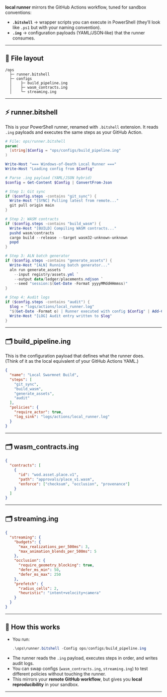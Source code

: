 **local runner** mirrors the GitHub Actions workflow, tuned for sandbox conventions:  

- **`.bitshell`** → wrapper scripts you can execute in PowerShell (they’ll look like `.ps1` but with your naming convention).  
- **`.ing`** → configuration payloads (YAML/JSON‑like) that the runner consumes.  

---

## 📂 File layout
```
/ops
  ├─ runner.bitshell
  ├─ configs
  │    ├─ build_pipeline.ing
  │    ├─ wasm_contracts.ing
  │    └─ streaming.ing
```

---

## ⚡ runner.bitshell
This is your PowerShell runner, renamed with `.bitshell` extension. It reads `.ing` payloads and executes the same steps as your GitHub Action.

```powershell
# File: ops/runner.bitshell
param(
  [string]$Config = "ops/configs/build_pipeline.ing"
)

Write-Host "=== Windows-of-Death Local Runner ==="
Write-Host "Loading config from $Config"

# Parse .ing payload (YAML/JSON hybrid)
$config = Get-Content $Config | ConvertFrom-Json

# Step 1: Git sync
if ($config.steps -contains "git_sync") {
  Write-Host "[SYNC] Pulling latest from remote..."
  git pull origin main
}

# Step 2: WASM contracts
if ($config.steps -contains "build_wasm") {
  Write-Host "[BUILD] Compiling WASM contracts..."
  pushd wasm/contracts
  cargo build --release --target wasm32-unknown-unknown
  popd
}

# Step 3: ALN batch generator
if ($config.steps -contains "generate_assets") {
  Write-Host "[ALN] Running batch generator..."
  aln run generate_assets `
    --input registry/assets.yml `
    --output data/ledger/placements.ndjson `
    --seed "session:$(Get-Date -Format yyyyMMddHHmmss)"
}

# Step 4: Audit logs
if ($config.steps -contains "audit") {
  $log = "logs/actions/local_runner.log"
  "$(Get-Date -Format o) | Runner executed with config $Config" | Add-Content $log
  Write-Host "[LOG] Audit entry written to $log"
}
```

---

## 🗂️ build_pipeline.ing
This is the configuration payload that defines what the runner does.  
(Think of it as the local equivalent of your GitHub Actions YAML.)

```json
{
  "name": "Local Swarmnet Build",
  "steps": [
    "git_sync",
    "build_wasm",
    "generate_assets",
    "audit"
  ],
  "policies": {
    "require_actor": true,
    "log_sink": "logs/actions/local_runner.log"
  }
}
```

---

## 🗂️ wasm_contracts.ing
```json
{
  "contracts": [
    {
      "id": "wod.asset.place.v1",
      "path": "approvals/place_v1.wasm",
      "enforce": ["checksum", "occlusion", "provenance"]
    }
  ]
}
```

---

## 🗂️ streaming.ing
```json
{
  "streaming": {
    "budgets": {
      "max_realizations_per_500ms": 3,
      "max_animation_blends_per_500ms": 5
    },
    "occlusion": {
      "require_geometry_blocking": true,
      "defer_ms_min": 50,
      "defer_ms_max": 250
    },
    "prefetch": {
      "radius_cells": 2,
      "heuristic": "intent+velocity+camera"
    }
  }
}
```

---

## 🔑 How this works
- You run:  
  ```powershell
  .\ops\runner.bitshell -Config ops/configs/build_pipeline.ing
  ```
- The runner reads the `.ing` payload, executes steps in order, and writes audit logs.  
- You can swap configs (`wasm_contracts.ing`, `streaming.ing`) to test different policies without touching the runner.  
- This mirrors your **remote GitHub workflow**, but gives you **local reproducibility** in your sandbox.  

---
